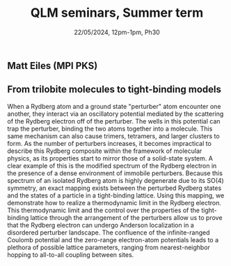 ﻿---
layout: page
title: QLM seminars, Summer term
subtitle: 22/05/2024, 12pm-1pm, Ph30
---

## Matt Eiles (MPI PKS)

##  From trilobite molecules to tight-binding models

When a Rydberg atom and a ground state "perturber" atom encounter one another, they interact via an oscillatory potential mediated by the scattering of the Rydberg electron off of the perturber. The wells in this potential can trap the perturber, binding the two atoms together into a molecule. This same mechanism can also cause trimers, tetramers, and larger clusters to form. As the number of perturbers increases, it becomes impractical to describe this Rydberg composite within the framework of molecular physics, as its properties start to mirror those of a solid-state system. A clear example of this is the modified spectrum of the Rydberg electron in the presence of a dense environment of immobile perturbers. Because this spectrum of an isolated Rydberg atom is highly degenerate due to its SO(4) symmetry, an exact mapping exists between the perturbed Rydberg states and the states of a particle in a tight-binding lattice. Using this mapping, we demonstrate how to realize a thermodynamic limit in the Rydberg electron. This thermodynamic limit and the control over the properties of the tight-binding lattice through the arrangement of the perturbers allow us to prove that the Rydberg electron can undergo Anderson localization in a disordered perturber landscape. The confluence of the infinite-ranged Coulomb potential and the zero-range electron-atom potentials leads to a plethora of possible lattice parameters, ranging from nearest-neighbor hopping to all-to-all coupling between sites.





